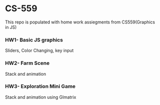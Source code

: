 # CS-559
This repo is populated with home work assiegments from CS559(Graphics in JS)
### HW1- Basic JS graphics
Sliders, Color Changing, key input
### HW2- Farm Scene
Stack and animation 
### HW3- Exploration Mini Game
Stack and animation using Glmatrix
